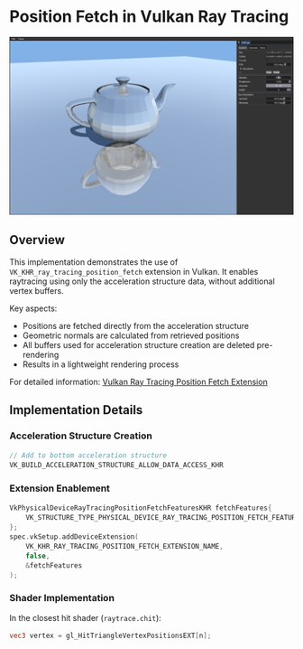 # Position Fetch in Vulkan Ray Tracing

![Fetch Illustration](docs/fetch.png)

## Overview

This implementation demonstrates the use of `VK_KHR_ray_tracing_position_fetch` extension in Vulkan. It enables raytracing using only the acceleration structure data, without additional vertex buffers.

Key aspects:
- Positions are fetched directly from the acceleration structure
- Geometric normals are calculated from retrieved positions
- All buffers used for acceleration structure creation are deleted pre-rendering
- Results in a lightweight rendering process

For detailed information: [Vulkan Ray Tracing Position Fetch Extension](https://www.khronos.org/blog/introducing-vulkan-ray-tracing-position-fetch-extension)

## Implementation Details

### Acceleration Structure Creation
```cpp
// Add to bottom acceleration structure
VK_BUILD_ACCELERATION_STRUCTURE_ALLOW_DATA_ACCESS_KHR
```

### Extension Enablement
```cpp
VkPhysicalDeviceRayTracingPositionFetchFeaturesKHR fetchFeatures{
    VK_STRUCTURE_TYPE_PHYSICAL_DEVICE_RAY_TRACING_POSITION_FETCH_FEATURES_KHR
};
spec.vkSetup.addDeviceExtension(
    VK_KHR_RAY_TRACING_POSITION_FETCH_EXTENSION_NAME, 
    false, 
    &fetchFeatures
);
```

### Shader Implementation
In the closest hit shader (`raytrace.chit`):
```glsl
vec3 vertex = gl_HitTriangleVertexPositionsEXT[n];
```


